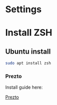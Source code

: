 # Settings


# Install ZSH


## Ubuntu install

```bash
sudo apt install zsh
```


### Prezto

Install guide here:

[Prezto](https://github.com/sorin-ionescu/prezto)
